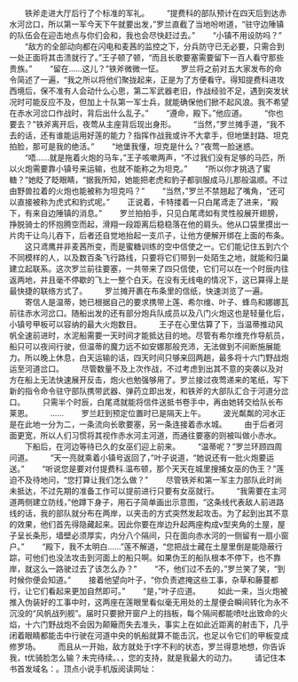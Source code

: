 　　铁斧走进大厅后行了个标准的军礼。
　　“提费科的部队预计在四天后到达赤水河岔口，所以第一军今天下午就要出发，”罗兰直截了当地吩咐道，“驻守边陲镇的队伍会在迎击地点与你们会和，我也会尽快赶过去。”
　　“小镇不用设防吗？”
　　“敌方的全部动向都在闪电和麦茜的监控之下，分兵防守已无必要，只需合到一处正面将其击溃就行了。”王子顿了顿，“而且长歌要塞需要留下一百人看守那些贵族。”
　　“留在……这儿？”铁斧微微一怔。
　　罗兰将之前对五大家发布的命令简述了一遍，“我之所以将他们聚拢起来，正是为了方便看守。得知提费科进攻西境后，保不准有人会动什么心思，第二军武器老旧，作战经验不足，遇到突发状况时可能反应不及，但加上十队第一军士兵，就能确保他们掀不起风浪。我不希望在赤水河岔口作战时，背后出什么乱子。”
　　“遵命，殿下。”他应道。
　　“你也要去？”铁斧离开后，夜莺从主座背后现出身形。
　　“当然，”罗兰摊手道，“我不去的话，还有谁能运用好莲的能力？指挥作战我或许不大拿手，但地堡封路、坦克拍脸，那可是我的绝活。”
　　“地堡我懂，坦克是什么？”夜莺一脸迷惑。
　　“唔……就是拖着火炮的马车，”王子咳嗽两声，“不过我们没有足够的马匹，所以火炮需要靠小镇号来运输，也就不能称之为坦克。”
　　“所以你才挑选了蜜糖？”她眨了眨眼睛，“据我所知，她能把老虎和豹子都驯服成马儿那般温顺。不过由野兽拉着的火炮也能被称为坦克吗？”
　　“当然，”罗兰不禁翘起了嘴角，“还可以直接被称为虎式和豹式呢。”
　　正说着，卡特搂着一只白尾鸢走了进来，“殿下，有来自边陲镇的消息。”
　　罗兰拍拍手，只见白尾鸢如有灵性般展开翅膀，挣脱骑士的怀抱腾空而起，滑翔一段距离后稳稳落在他的肩头。他从口袋里摸出一片肉干让鸟儿吞下，后者还自觉地抬起一支爪子，让他方便解开绑在上面的布条。
　　这只鸢鹰并非麦茜所变，而是蜜糖训练的空中信使之一。它们能记住五到六个不同模样的人，以及数百条飞行路线，只要将它们带到一处陌生之地，就能和归巢建立起联系。这次罗兰前往要塞，一共带来了四只信使，它们可以在一个时辰内往返两地，并且毫不停歇的飞上一整个白天。在没有无线电的情况下，这已算得上是最快捷的联络方式了。
　　罗兰摊开裹在布条里的信纸，快速浏览了一遍。
　　寄信人是温蒂，她已根据自己的要求携带上莲、希尔维、叶子、蜂鸟和娜娜瓦前往赤水河岔口。随船出发的还有部分炮兵队成员以及八门火炮这也是轻量化后，小镇号甲板可以容纳的最大火炮数目。
　　王子在心里估算了下，当温蒂推动风帆全速前进时，水泥船需要一天时间才能抵达目的地。尽管有希尔维充作导航员，船只可以夜间行驶，但温蒂的魔力远不如安娜那般充沛，无法做到不间断施展能力。所以晚上休息，白天运输的话，四天时间只够来回两趟，最多将十六门野战炮运至河道岔口。
　　尽管数量不及上次作战，不过考虑到出其不意的突袭以及对方在船上无法快速展开反击，炮火也勉强够用了。罗兰接过夜莺递来的笔纸，写下新的指令命令驻守部队携带武器、弹药立即出发，和铁斧的大部队汇合于河道分岔口。
　　只需半个时辰，白尾鸢就能将信件送抵书卷手中，再由她转交给队长布莱恩。
　　……
　　罗兰赶到预定位置时已是隔天上午。
　　波光粼粼的河水正是在此地一分为二，一条流向长歌要塞，另一条连接着赤水城。
　　由于后者河面更宽，所以人们习惯将其视作赤水河主河道，而通往要塞的则被叫做小赤水。
　　下船后，在河边等待已久的女巫们迎上前来。
　　“温蒂呢？”罗兰环顾四周问道。
　　“天一亮就乘着小镇号返回了，”叶子说道，“她说还有一批火炮要运送。”
　　“听说您是要对付提费科.温布顿，那个天天在城里搜捕女巫的伪王？”莲迫不及待地问，“您打算让我们怎么做？”
　　尽管铁斧和第一军主力部队此时尚未抵达，不过先期的准备工作可以提前进行只要有女巫就行。
　　“我需要在主河道两侧建立防线，”他蹲下身子，用石子简单画出示意图，“这条线代表敌人前进路线的话，我的部队就分布在两岸，以夹击的方式突然发起攻击。为了起到出其不意的效果，他们首先得隐藏起来。因此你要在岸边升起两座构成v型夹角的土屋，屋子呈长条形，墙壁必须厚实，内分八个隔间，只在面向赤水河的一侧留有一扇小窗户。”
　　“殿下，我不太明白……”莲不解道，“您把战士藏在土屋里倒是能隐蔽行踪，可他们也没法攻击到河面上的船只啊。如果伪王的船队根本不停下，也不靠岸，就这么一路驶过去了该怎么办？”
　　“不，他们过不去的，”罗兰笑了笑，“到时候你便会知道。”
　　接着他望向叶子，“你负责遮掩这些工事，杂草和藤蔓都行，让它们看起来更加自然即可。”
　　“是，”叶子应道。
　　如此一来，当火炮被推入伪装好的工事中时，这两座在莲眼里看似毫无用处的土屋便会瞬间转化为永不沉没的“风帆战列舰”。届时只要掀开窗户上的挡板，每个隔间都能喷吐出致命的火焰，十六门野战炮不会因为颠簸而失去准头，事实上在如此近距离的射击下，几乎闭着眼睛都能击中行驶在河道中央的帆船就算不能击沉，也足以令它们的甲板变成修罗场。
　　而且从一开始，敌方就处于t字不利的状态，罗兰得意地想，你告诉我，t优骑脸怎么输？未完待续。、，您的支持，就是我最大的动力。
　　请记住本书首发域名：。顶点小说手机版阅读网址：